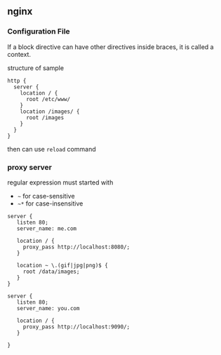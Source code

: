 ## nginx


### Configuration File
If a block directive can have other directives inside braces, it is called a context.

structure of sample
```
http {
  server {
    location / {
      root /etc/www/
    }
    location /images/ {
      root /images
    }
  }
}
```
then can use `reload` command

### proxy server 
regular expression must started with 
- `~` for case-sensitive 
- `~*` for case-insensitive 
 ```
 server {
    listen 80;
    server_name: me.com

    location / {
      proxy_pass http://localhost:8080/;
    }

    location ~ \.(gif|jpg|png)$ {
      root /data/images;
    }
}

 server {
    listen 80;
    server_name: you.com
    
    location / {
      proxy_pass http://localhost:9090/;
    }
   
}
```